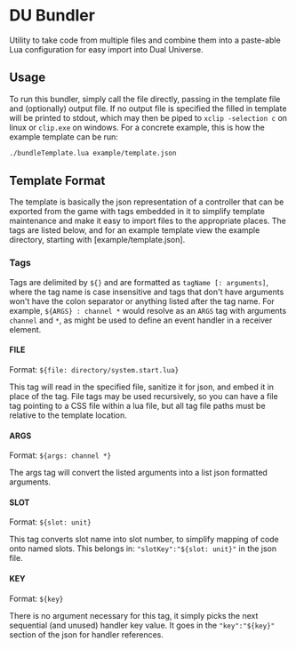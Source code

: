 # DU Bundler

Utility to take code from multiple files and combine them into a paste-able Lua configuration for easy import into Dual Universe.

## Usage

To run this bundler, simply call the file directly, passing in the template file and (optionally) output file. If no output file is specified the filled in template will be printed to stdout, which may then be piped to `xclip -selection c` on linux or `clip.exe` on windows. For a concrete example, this is how the example template can be run:

```sh
./bundleTemplate.lua example/template.json
```

## Template Format

The template is basically the json representation of a controller that can be exported from the game with tags embedded in it to simplify template maintenance and make it easy to import files to the appropriate places. The tags are listed below, and for an example template view the example directory, starting with [example/template.json].

### Tags

Tags are delimited by `${}` and are formatted as `tagName [: arguments]`, where the tag name is case insensitive and tags that don't have arguments won't have the colon separator or anything listed after the tag name. For example, `${ARGS} : channel *` would resolve as an `ARGS` tag with arguments `channel` and `*`, as might be used to define an event handler in a receiver element.

#### FILE

Format: `${file: directory/system.start.lua}`

This tag will read in the specified file, sanitize it for json, and embed it in place of the tag. File tags may be used recursively, so you can have a file tag pointing to a CSS file within a lua file, but all tag file paths must be relative to the template location.

#### ARGS

Format: `${args: channel *}`

The args tag will convert the listed arguments into a list json formatted arguments.

#### SLOT

Format: `${slot: unit}`

This tag converts slot name into slot number, to simplify mapping of code onto named slots. This belongs in: `"slotKey":"${slot: unit}"` in the json file.

#### KEY

Format: `${key}`

There is no argument necessary for this tag, it simply picks the next sequential (and unused) handler key value. It goes in the `"key":"${key}"` section of the json for handler references.
